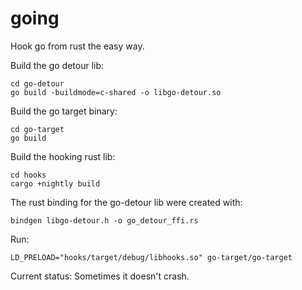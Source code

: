 # going
Hook go from rust the easy way.

Build the go detour lib:
```
cd go-detour
go build -buildmode=c-shared -o libgo-detour.so
```

Build the go target binary:
```
cd go-target
go build
```

Build the hooking rust lib:
```
cd hooks
cargo +nightly build
```

The rust binding for the go-detour lib were created with:
```
bindgen libgo-detour.h -o go_detour_ffi.rs
```

Run:
```
LD_PRELOAD="hooks/target/debug/libhooks.so" go-target/go-target
```

Current status:
Sometimes it doesn't crash.
